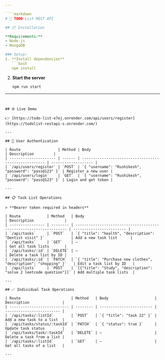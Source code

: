 ```yaml
---

````markdown
# 📝 TODO-List REST API

## 📦 Installation

**Requirements:**
- Node.js
- MongoDB

### Setup:
1. **Install dependencies**
   ```bash
   npm install
````

2. **Start the server**

   ```bash
   npm run start
   ```

---
```


## 🌐 Live Demo

👉 [https://todo-list-e7ej.onrender.com/api/users/register](https://todolist-restapi-s.onrender.com/)

---

## 👤 User Authentication

| Route                 | Method | Body                                                  | Description         |
| --------------------- | ------ | ----------------------------------------------------- | ------------------- |
| `/api/users/register` | `POST` | `{ "username": "Rushikesh", "password": "pass@123" }` | Register a new user |
| `/api/users/login`    | `GET`  | `{ "username": "Rushikesh", "password": "pass@123" }` | Login and get token |

---

## 📋 Task List Operations

> **Bearer token required in headers**

| Route            | Method   | Body                                                               | Description              |
| ---------------- | -------- | ------------------------------------------------------------------ | ------------------------ |
| `/api/tasks`     | `POST`   | `{ "title": "health", "description": "Dentist visit" }`            | Add a new task list      |
| `/api/tasks`     | `GET`    | –                                                                  | Get all task lists       |
| `/api/tasks/:id` | `DELETE` | –                                                                  | Delete a task list by ID |
| `/api/tasks/:id` | `PATCH`  | `{ "title": "Purchase new clothes", "description": "shopping" }`   | Edit a task list by ID   |
| `/api/lists`     | `POST`   | `[{"title": "Study", "description": "solve 2 leetcode question"}]` | Add multiple task lists  |

---

## ✅ Individual Task Operations

| Route                       | Method   | Body                     | Description               |
| --------------------------- | -------- | ------------------------ | ------------------------- |
| `/api/tasks/:listId`        | `POST`   | `{ "title": "task 22" }` | Add a new task to a list  |
| `/api/tasks/status/:taskId` | `PATCH`  | `{ "status": true }`     | Update task status        |
| `/api/tasks/task/:taskId`   | `DELETE` | –                        | Delete a task from a list |
| `/api/tasks/:listId`        | `GET`    | –                        | Get all tasks of a list   |

---

